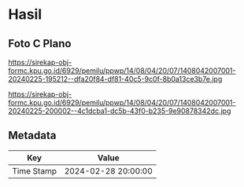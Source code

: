 # Hasil

## Foto C Plano

https://sirekap-obj-formc.kpu.go.id/6929/pemilu/ppwp/14/08/04/20/07/1408042007001-20240225-195212--dfa20f84-df81-40c5-9c0f-8b0a13ce3b7e.jpg

https://sirekap-obj-formc.kpu.go.id/6929/pemilu/ppwp/14/08/04/20/07/1408042007001-20240225-200002--4c1dcba1-dc5b-43f0-b235-9e90878342dc.jpg


## Metadata

| Key        | Value               |
| ---------- | ------------------- |
| Time Stamp | 2024-02-28 20:00:00 |



